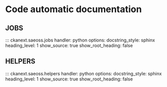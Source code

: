 # Code automatic documentation

## JOBS

::: ckanext.saeoss.jobs
    handler: python
    options:
        docstring_style: sphinx
        heading_level: 1
        show_source: true
        show_root_heading: false




## HELPERS

::: ckanext.saeoss.helpers
    handler: python
    options:
        docstring_style: sphinx
        heading_level: 1
        show_source: true
        show_root_heading: false